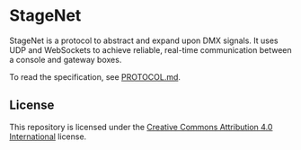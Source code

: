 # StageNet

StageNet is a protocol to abstract and expand upon DMX signals. It uses UDP and WebSockets to achieve reliable, real-time communication between a console and gateway boxes.

To read the specification, see [PROTOCOL.md](PROTOCOL.md).

## License
This repository is licensed under the [Creative Commons Attribution 4.0 International](LICENSE) license.
